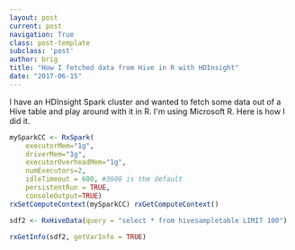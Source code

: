```yaml
---
layout: post
current: post
navigation: True
class: post-template
subclass: 'post'
author: brig
title: "How I fetched data from Hive in R with HDInsight"
date: "2017-06-15"
---
```


I have an HDInsight Spark cluster and wanted to fetch some data out of a Hive table and play around with it in R. I'm using Microsoft R. Here is how I did it.

```r
mySparkCC <- RxSpark(
    executorMem="1g", 
    driverMem="1g", 
    executorOverheadMem="1g", 
    numExecutors=2, 
    idleTimeout = 600, #3600 is the default
    persistentRun = TRUE, 
    consoleOutput=TRUE) 
rxSetComputeContext(mySparkCC) rxGetComputeContext()

sdf2 <- RxHiveData(query = "select * from hivesampletable LIMIT 100")

rxGetInfo(sdf2, getVarInfo = TRUE)
```
